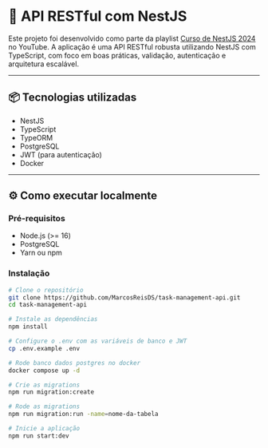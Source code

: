 # 🚀 API RESTful com NestJS

Este projeto foi desenvolvido como parte da playlist [Curso de NestJS 2024](https://www.youtube.com/playlist?list=PLpcf8hdkpCYseV2ctwAhE4dY-AQ7v5D9S) no YouTube. A aplicação é uma API RESTful robusta utilizando NestJS com TypeScript, com foco em boas práticas, validação, autenticação e arquitetura escalável.

---

## 📦 Tecnologias utilizadas

- NestJS
- TypeScript
- TypeORM
- PostgreSQL
- JWT (para autenticação)
- Docker

---

## ⚙️ Como executar localmente

### Pré-requisitos

- Node.js (>= 16)
- PostgreSQL
- Yarn ou npm

### Instalação

```bash
# Clone o repositório
git clone https://github.com/MarcosReisDS/task-management-api.git
cd task-management-api

# Instale as dependências
npm install

# Configure o .env com as variáveis de banco e JWT
cp .env.example .env

# Rode banco dados postgres no docker
docker compose up -d

# Crie as migrations
npm run migration:create

# Rode as migrations
npm run migration:run -name=nome-da-tabela

# Inicie a aplicação
npm run start:dev


